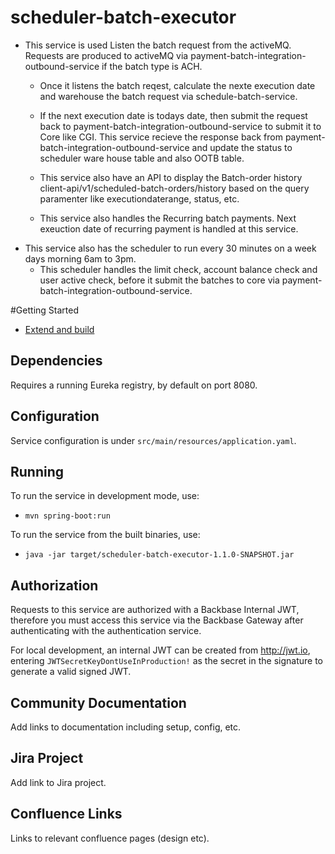 # scheduler-batch-executor

- This service is used Listen the batch request from the activeMQ. Requests are produced to activeMQ via payment-batch-integration-outbound-service if the batch type is ACH.
	-	Once it listens the batch reqest, calculate the nexte execution date and  warehouse the batch request via schedule-batch-service.
	-	If the next execution date is todays date, then submit the request back to payment-batch-integration-outbound-service to submit it to Core like CGI.
	    This service recieve the response back from payment-batch-integration-outbound-service and update the status to  scheduler ware house table and also OOTB table.
 	- This service also have an API to display the Batch-order history client-api/v1/scheduled-batch-orders/history based on the query paramenter like executiondaterange, status, etc.

 	- This service also handles the Recurring batch payments. Next exeuction date of recurring payment is handled at this service.
 - This service also has the scheduler to run every 30 minutes on a week days morning 6am to 3pm.
 	- This scheduler handles the limit check, account balance check and user active check, before it submit the batches to core via payment-batch-integration-outbound-service.



#Getting Started
* [Extend and build](https://community.backbase.com/documentation/ServiceSDK/latest/extend_and_build)

## Dependencies

Requires a running Eureka registry, by default on port 8080.

## Configuration

Service configuration is under `src/main/resources/application.yaml`.

## Running

To run the service in development mode, use:
- `mvn spring-boot:run`

To run the service from the built binaries, use:
- `java -jar target/scheduler-batch-executor-1.1.0-SNAPSHOT.jar`

## Authorization

Requests to this service are authorized with a Backbase Internal JWT, therefore you must access this service via the 
Backbase Gateway after authenticating with the authentication service.

For local development, an internal JWT can be created from http://jwt.io, entering `JWTSecretKeyDontUseInProduction!` 
as the secret in the signature to generate a valid signed JWT.

## Community Documentation

Add links to documentation including setup, config, etc.

## Jira Project

Add link to Jira project.

## Confluence Links
Links to relevant confluence pages (design etc).


